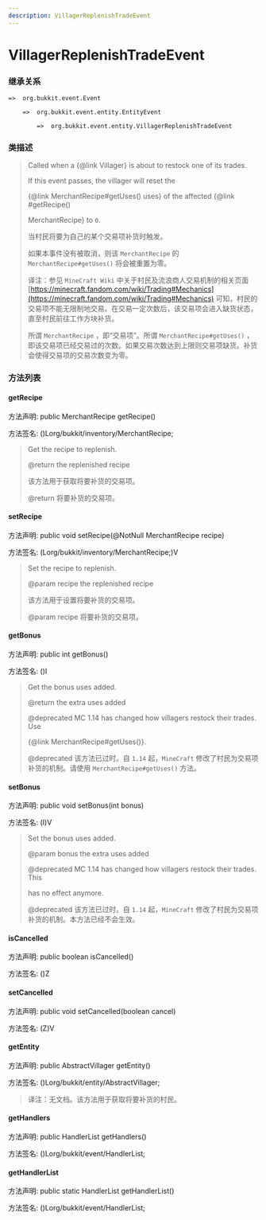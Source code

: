 ```yaml
---
description: VillagerReplenishTradeEvent
---
```


# VillagerReplenishTradeEvent

### 继承关系

    =>  org.bukkit.event.Event

        =>  org.bukkit.event.entity.EntityEvent

            =>  org.bukkit.event.entity.VillagerReplenishTradeEvent

### 类描述

> Called when a {@link Villager} is about to restock one of its trades.
>
> If this event passes, the villager will reset the
>
> {@link MerchantRecipe#getUses() uses} of the affected {@link #getRecipe()
>
> MerchantRecipe} to <code>0</code>.
>
> 当村民将要为自己的某个交易项补货时触发。
>
> 如果本事件没有被取消，则该 `MerchantRecipe` 的 `MerchantRecipe#getUses()` 将会被重置为零。
>
> 译注：参见 `MineCraft Wiki` 中关于村民及流浪商人交易机制的相关页面 [https://minecraft.fandom.com/wiki/Trading#Mechanics](https://minecraft.fandom.com/wiki/Trading#Mechanics) 可知，村民的交易项不能无限制地交易。在交易一定次数后，该交易项会进入缺货状态，直至村民前往工作方块补货。
>
> 所谓 `MerchantRecipe` ，即“交易项”。所谓 `MerchantRecipe#getUses()` ，即该交易项已经交易过的次数。如果交易次数达到上限则交易项缺货。补货会使得交易项的交易次数变为零。

### 方法列表

#### getRecipe

方法声明: public MerchantRecipe getRecipe()

方法签名: ()Lorg/bukkit/inventory/MerchantRecipe;

> Get the recipe to replenish.
>
> @return the replenished recipe
>
> 该方法用于获取将要补货的交易项。
>
> @return 将要补货的交易项。

#### setRecipe

方法声明: public void setRecipe(@NotNull MerchantRecipe recipe)

方法签名: (Lorg/bukkit/inventory/MerchantRecipe;)V

> Set the recipe to replenish.
>
> @param recipe the replenished recipe
>
> 该方法用于设置将要补货的交易项。
>
> @param recipe 将要补货的交易项。

#### getBonus

方法声明: public int getBonus()

方法签名: ()I

> Get the bonus uses added.
>
> @return the extra uses added
>
> @deprecated MC 1.14 has changed how villagers restock their trades. Use
>
> {@link MerchantRecipe#getUses()}.
>
> @deprecated 该方法已过时。自 `1.14` 起，`MineCraft` 修改了村民为交易项补货的机制。请使用 `MerchantRecipe#getUses()` 方法。

#### setBonus

方法声明: public void setBonus(int bonus)

方法签名: (I)V

> Set the bonus uses added.
>
> @param bonus the extra uses added
>
> @deprecated MC 1.14 has changed how villagers restock their trades. This
>
> has no effect anymore.
>
> @deprecated 该方法已过时。自 `1.14` 起，`MineCraft` 修改了村民为交易项补货的机制。本方法已经不会生效。

#### isCancelled

方法声明: public boolean isCancelled()

方法签名: ()Z

#### setCancelled

方法声明: public void setCancelled(boolean cancel)

方法签名: (Z)V

#### getEntity

方法声明: public AbstractVillager getEntity()

方法签名: ()Lorg/bukkit/entity/AbstractVillager;

> 译注：无文档。该方法用于获取将要补货的村民。

#### getHandlers

方法声明: public HandlerList getHandlers()

方法签名: ()Lorg/bukkit/event/HandlerList;

#### getHandlerList

方法声明: public static HandlerList getHandlerList()

方法签名: ()Lorg/bukkit/event/HandlerList;